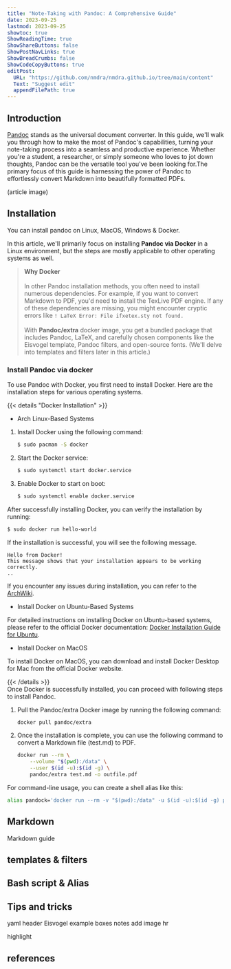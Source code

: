 ```yaml
---
title: "Note-Taking with Pandoc: A Comprehensive Guide"
date: 2023-09-25
lastmod: 2023-09-25
showtoc: true
ShowReadingTime: true
ShowShareButtons: false
ShowPostNavLinks: true
ShowBreadCrumbs: false
ShowCodeCopyButtons: true
editPost:
  URL: "https://github.com/nmdra/nmdra.github.io/tree/main/content"
  Text: "Suggest edit"
  appendFilePath: true
---
```


## Introduction

[Pandoc](https://pandoc.org/) stands as the universal document converter. In this guide, we'll walk you through how to make the most of Pandoc's capabilities, turning your note-taking process into a seamless and productive experience. Whether you're a student, a researcher, or simply someone who loves to jot down thoughts, Pandoc can be the versatile tool you've been looking for.The primary focus of this guide is harnessing the power of Pandoc to effortlessly convert Markdown into beautifully formatted PDFs.

(article image)

## Installation

You can install pandoc on Linux, MacOS, Windows & Docker. 

In this article, we'll primarily focus on installing **Pandoc via Docker** in a Linux environment, but the steps are mostly applicable to other operating systems as well.

> **Why Docker**   
\
    In other Pandoc installation methods, you often need to install numerous dependencies. For example, if you want to convert Markdown to PDF, you'd need to install the TexLive PDF engine. If any of these dependencies are missing, you might encounter cryptic errors like `! LaTeX Error: File ifxetex.sty not found.`   
\
    With **Pandoc/extra** docker image, you get a bundled package that includes Pandoc, LaTeX, and carefully chosen components like the Eisvogel template, Pandoc filters, and open-source fonts. (We'll delve into templates and filters later in this article.) 

### Install Pandoc via docker
To use Pandoc with Docker, you first need to install Docker. Here are the installation steps for various operating systems.

{{< details "Docker Installation" >}}

+ Arch Linux-Based Systems

1. Install Docker using the following command:
   ```bash
   $ sudo pacman -S docker
   ```

2. Start the Docker service:
   ```bash
   $ sudo systemctl start docker.service
   ```

3. Enable Docker to start on boot:
   ```bash
   $ sudo systemctl enable docker.service
   ```

After successfully installing Docker, you can verify the installation by running:

```bash
$ sudo docker run hello-world
```

If the installation is successful, you will see the following message.
```
Hello from Docker!
This message shows that your installation appears to be working correctly.
..
```

If you encounter any issues during installation, you can refer to the [ArchWiki](https://wiki.archlinux.org/title/docker).

+ Install Docker on Ubuntu-Based Systems

For detailed instructions on installing Docker on Ubuntu-based systems, please refer to the official Docker documentation: [Docker Installation Guide for Ubuntu](https://docs.docker.com/engine/install/ubuntu/).

+ Install Docker on MacOS

To install Docker on MacOS, you can download and install Docker Desktop for Mac from the official Docker website.

{{< /details >}}
\
Once Docker is successfully installed, you can proceed with following steps to install Pandoc.

1. Pull the Pandoc/extra Docker image by running the following command:
   ```bash
   docker pull pandoc/extra
   ```

2. Once the installation is complete, you can use the following command to convert a Markdown file (test.md) to PDF.

   ```bash
   docker run --rm \
       --volume "$(pwd):/data" \
       --user $(id -u):$(id -g) \
       pandoc/extra test.md -o outfile.pdf
   ```
For command-line usage, you can create a shell alias like this:

```bash
alias pandock='docker run --rm -v "$(pwd):/data" -u $(id -u):$(id -g) pandoc/extra'
```


## Markdown

Markdown guide

## templates & filters

## Bash script & Alias

## Tips and tricks

yaml header Eisvogel example
boxes
notes
add image
hr

highlight

## references
